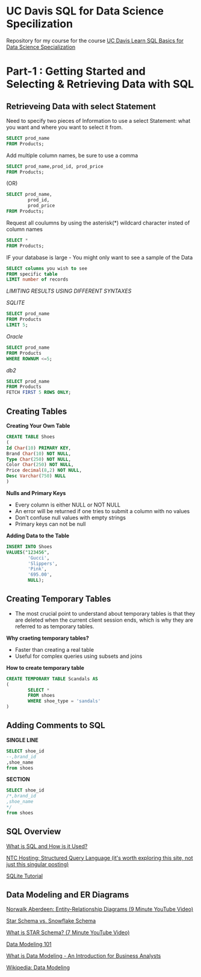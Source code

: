 # UC Davis SQL for Data Science Specilization
Repository for my course for the course [UC Davis Learn SQL Basics for Data Science Specialization](https://www.coursera.org/specializations/learn-sql-basics-data-science)

# Part-1 : Getting Started and Selecting & Retrieving Data with SQL

## Retrieveing Data with select Statement
Need to specify two pieces of Information to use a select Statement: what you want and where you want to select it from.

```SQL
SELECT prod_name
FROM Products;
```

Add multiple column names, be sure to use a comma

```SQL
SELECT prod_name,prod_id, prod_price
FROM Products;
```
(OR)

```SQL
SELECT prod_name,
        prod_id,
        prod_price
FROM Products;
```
Request all coulumns by using the asterisk(*) wildcard character insted of column names

```SQL
SELECT *
FROM Products;
```

IF your database is large - You might only want to see a sample of the Data

```SQL
SELECT columns you wish to see
FROM specific table
LIMIT number of records
```

*LIMITING RESULTS USING DIFFERENT SYNTAXES*

*SQLITE*
```sql
SELECT prod_name
FROM Products
LIMIT 5;
```

*Oracle*
```sql
SELECT prod_name
FROM Products
WHERE ROWNUM <=5;
```

*db2*
```sql
SELECT prod_name
FROM Products
FETCH FIRST 5 ROWS ONLY;
```

## Creating Tables

**Creating Your Own Table**

```SQL
CREATE TABLE Shoes
(
Id Char(10) PRIMARY KEY,
Brand Char(10) NOT NULL,
Type Char(250) NOT NULL,
Color Char(250) NOT NULL,
Price decimal(8,2) NOT NULL,
Desc Varchar(750) NULL
)
```

**Nulls and Primary Keys**

- Every column is either NULL or NOT NULL
- An error will be returned if one tries to submit a column with no values
- Don't confuse null values with empty strings
- Primary keys can not be null

**Adding Data to the Table**

```SQL
INSERT INTO Shoes
VALUES("123456",
        'Gucci',
        'Slippers',
        'Pink',
        '695.00',
        NULL);
```

## Creating Temporary Tables

- The most crucial point to understand about temporary tables is that they are deleted when the current client session ends, which is why they are referred to as temporary tables.

**Why craeting temporary tables?**

- Faster than creating a real table
- Useful for complex queries using subsets and joins

**How to create temporary table**

```SQL
CREATE TEMPORARY TABLE Scandals AS
(
        SELECT *
        FROM shoes
        WHERE shoe_type = 'sandals'
)
```

## Adding Comments to SQL

**SINGLE LINE**
```SQL
SELECT shoe_id
--,brand_id
,shoe_name
from shoes
```

**SECTION**
```SQL
SELECT shoe_id
/*,brand_id
,shoe_name
*/
from shoes
```

## SQL Overview

[What is SQL and How is it Used?](https://aws.amazon.com/what-is/sql/)

[NTC Hosting: Structured Query Language (it's worth exploring this site, not just this singular posting)](https://www.ntchosting.com/encyclopedia/databases/structured-query-language/)

[SQLite Tutorial](https://www.w3resource.com/sqlite/)

## Data Modeling and ER Diagrams

[Norwalk Aberdeen: Entity-Relationship Diagrams (9 Minute YouTube Video)](https://www.youtube.com/watch?v=c0_9Y8QAstg)

[Star Schema vs. Snowflake Schema](https://vertabelo.com/blog/data-warehouse-modeling-star-schema-vs-snowflake-schema/)

[What is STAR Schema? (7 Minute YouTube Video)](https://www.youtube.com/watch?v=hQvCOBv_-LE)

[Data Modeling 101](http://www.agiledata.org/essays/dataModeling101.html)

[What is Data Modeling - An Introduction for Business Analysts](http://business-analysis-excellence.com/what-is-data-modeling/)

[Wikipedia: Data Modeling](https://en.wikipedia.org/wiki/Data_modeling)


```SQL

```












